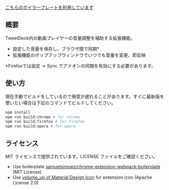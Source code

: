 [こちらのボイラープレートを利用しています](https://github.com/samuelsimoes/chrome-extension-webpack-boilerplate)

## 概要

TweetDeck内の動画プレイヤーの音量調整を補助する拡張機能。

- 設定した音量を保存し、ブラウザ間で同期*
- 拡張機能のポップアップウィンドウでいつでも音量を変更、即反映

*Firefoxでは設定 → Sync でアドオンの同期を有効にする必要があります。

## 使い方

現在手動でビルドをしているので用意が遅れることがあります。すぐに最新版を使いたい場合は下記のコマンドでビルドしてください。

```bash
npm install
npm run build:chrome # for chrome
npm run build:firefox # for firefox
npm run build:opera # for opera
```

## ライセンス

MIT ライセンスで提供されています。LICENSE ファイルをご確認ください。

- Use boilerplate [samuelsimoes/chrome-extension-webpack-boilerplate](https://github.com/samuelsimoes/chrome-extension-webpack-boilerplate) (MIT License)
- Use [volume_up of Material Design Icon](https://material.io/resources/icons/) for extension icon (Apache License 2.0)
